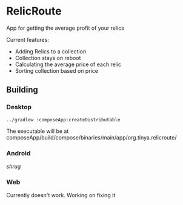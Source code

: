 # RelicRoute
App for getting the average profit of your relics

Current features:
 - Adding Relics to a collection
 - Collection stays on reboot
 - Calculating the average price of each relic
 - Sorting collection based on price

## Building

### Desktop
``../gradlew :composeApp:createDistributable``

The executable will be at composeApp/build/compose/binaries/main/app/org.tinya.relicroute/

### Android
*shrug*

### Web
Currently doesn't work. Working on fixing it
